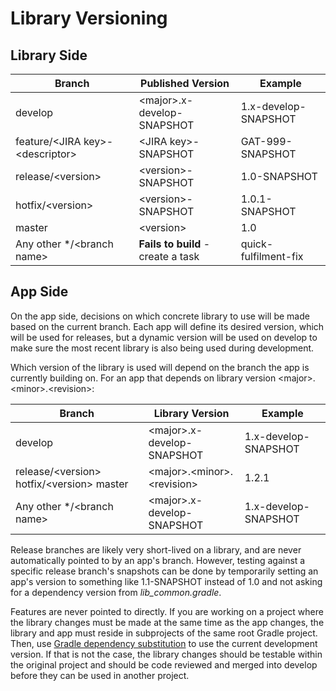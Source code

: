 # Library Versioning

## Library Side

|Branch|Published Version|Example|
|---|---|---|
|develop|\<major\>.x-develop-SNAPSHOT|1.x-develop-SNAPSHOT|
|feature/\<JIRA key\>-\<descriptor\>|\<JIRA key\>-SNAPSHOT|GAT-999-SNAPSHOT|
|release/\<version\>|\<version\>-SNAPSHOT|1.0-SNAPSHOT|
|hotfix/\<version\>|\<version\>-SNAPSHOT|1.0.1-SNAPSHOT|
|master|\<version\>|1.0|
|Any other \*/\<branch name\>|**Fails to build** - create a task|quick-fulfilment-fix|

## App Side

On the app side, decisions on which concrete library to use will be made based on the current branch. Each app will define its desired version, which will be used for releases, but a dynamic version will be used on develop to make sure the most recent library is also being used during development.

Which version of the library is used will depend on the branch the app is currently building on. For an app that depends on library version \<major\>.\<minor\>.\<revision\>:

|Branch|Library Version|Example|
|---|---|---|
|develop|\<major\>.x-develop-SNAPSHOT|1.x-develop-SNAPSHOT|
|release/\<version\> hotfix/\<version\> master|\<major\>.\<minor\>.\<revision\>|1.2.1|
|Any other \*/\<branch name\>|\<major\>.x-develop-SNAPSHOT|1.x-develop-SNAPSHOT|

Release branches are likely very short-lived on a library, and are never automatically pointed to by an app's branch. However, testing against a specific release branch's snapshots can be done by temporarily setting an app's version to something like 1.1-SNAPSHOT instead of 1.0 and not asking for a dependency version from _lib\_common.gradle_.

Features are never pointed to directly. If you are working on a project where the library changes must be made at the same time as the app changes, the library and app must reside in subprojects of the same root Gradle project. Then, use [Gradle dependency substitution](https://docs.gradle.org/current/userguide/dependency_management.html#sec:module_to_project_substitution) to use the current development version. If that is not the case, the library changes should be testable within the original project and should be code reviewed and merged into develop before they can be used in another project.